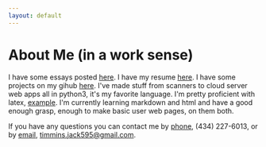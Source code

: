 ```yaml
---
layout: default
---
```

About Me (in a work sense)
===

I have some essays posted [here](./pages/essays.html). I have my resume [here](./media/resume.pdf). I have some projects on my gihub [here](https://github.com/Tim-Jackins). I've made stuff from scanners to cloud server web apps all in python3, it's my favorite language. I'm pretty proficient with latex, [example](./media/lab5.pdf). I'm currently learning markdown and html and have a good enough grasp, enough to make basic user web pages, on them both.

If you have any questions you can contact me by [phone](mailto:4342276013@myboostmobile.com), (434) 227-6013, or by [email](mailto:timmins.jack595@gmail.com), timmins.jack595@gmail.com.